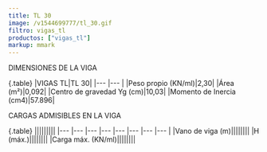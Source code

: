 ```yaml
---
title: TL 30
image: /v1544699777/tl_30.gif
filtro: vigas_tl
productos: ["vigas_tl"]
markup: mmark
---
```


DIMENSIONES DE LA VIGA

{.table}
|VIGAS TL|TL 30|
|--- |--- |
|Peso propio (KN/ml)|2,30|
|Área (m²)|0,092|
|Centro de gravedad Yg (cm)|10,03|
|Momento de Inercia (cm4)|57.896|

CARGAS ADMISIBLES EN LA VIGA

{.table}
|||||||||
|--- |--- |--- |--- |--- |--- |--- |--- |
|Vano de viga (m)||||||||
|H (máx.)||||||||
|Carga máx. (KN/ml)||||||||
